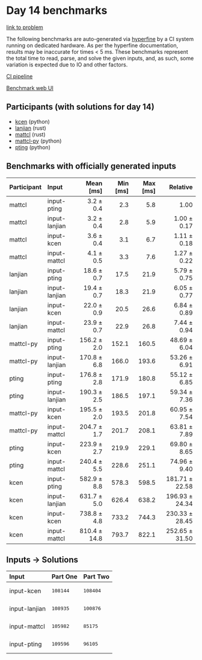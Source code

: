 # Day 14 benchmarks

[link to problem](https://adventofcode.com/2023/day/14)

The following benchmarks are auto-generated via
[hyperfine](https://github.com/sharkdp/hyperfine) by a CI system running on
dedicated hardware. As per the hyperfine documentation, results may be
inaccurate for times < 5 ms. These benchmarks represent the total time to read,
parse, and solve the given inputs, and, as such, some variation is expected due
to IO and other factors.

[CI pipeline](http://ci.papercode.net:8080/teams/main/pipelines/aoc2023)

[Benchmark web UI](https://aoc.ancalagon.black)


## Participants (with solutions for day 14)

- [kcen](https://github.com/kcen/aoc2023) (python)
- [lanjian](https://github.com/lanjian/aoc-2023) (rust)
- [mattcl](https://github.com/mattcl/aoc2023) (rust)
- [mattcl-py](https://github.com/mattcl/aoc2023-py) (python)
- [pting](https://github.com/pting/aoc2023) (python)


## Benchmarks with officially generated inputs

| Participant | Input | Mean [ms] | Min [ms] | Max [ms] | Relative |
|:---|:---|---:|---:|---:|---:|
| mattcl | input-pting | 3.2 ± 0.4 | 2.3 | 5.8 | 1.00 |
| mattcl | input-lanjian | 3.2 ± 0.4 | 2.8 | 5.9 | 1.00 ± 0.17 |
| mattcl | input-kcen | 3.6 ± 0.4 | 3.1 | 6.7 | 1.11 ± 0.18 |
| mattcl | input-mattcl | 4.1 ± 0.5 | 3.3 | 7.6 | 1.27 ± 0.22 |
| lanjian | input-pting | 18.6 ± 0.7 | 17.5 | 21.9 | 5.79 ± 0.75 |
| lanjian | input-lanjian | 19.4 ± 0.7 | 18.3 | 21.9 | 6.05 ± 0.77 |
| lanjian | input-kcen | 22.0 ± 0.9 | 20.5 | 26.6 | 6.84 ± 0.89 |
| lanjian | input-mattcl | 23.9 ± 0.7 | 22.9 | 26.8 | 7.44 ± 0.94 |
| mattcl-py | input-pting | 156.2 ± 2.0 | 152.1 | 160.5 | 48.69 ± 6.04 |
| mattcl-py | input-lanjian | 170.8 ± 6.8 | 166.0 | 193.6 | 53.26 ± 6.91 |
| pting | input-pting | 176.8 ± 2.8 | 171.9 | 180.8 | 55.12 ± 6.85 |
| pting | input-lanjian | 190.3 ± 2.5 | 186.5 | 197.1 | 59.34 ± 7.36 |
| mattcl-py | input-kcen | 195.5 ± 2.0 | 193.5 | 201.8 | 60.95 ± 7.54 |
| mattcl-py | input-mattcl | 204.7 ± 1.7 | 201.7 | 208.1 | 63.81 ± 7.89 |
| pting | input-kcen | 223.9 ± 2.7 | 219.9 | 229.1 | 69.80 ± 8.65 |
| pting | input-mattcl | 240.4 ± 5.5 | 228.6 | 251.1 | 74.96 ± 9.40 |
| kcen | input-pting | 582.9 ± 8.8 | 578.3 | 598.5 | 181.71 ± 22.58 |
| kcen | input-lanjian | 631.7 ± 5.0 | 626.4 | 638.2 | 196.93 ± 24.34 |
| kcen | input-kcen | 738.8 ± 4.8 | 733.2 | 744.3 | 230.33 ± 28.45 |
| kcen | input-mattcl | 810.4 ± 14.8 | 793.7 | 822.1 | 252.65 ± 31.50 |


## Inputs -> Solutions

| Input | Part One | Part Two |
|:---|:---|:---|
|input-kcen|<pre>108144</pre>|<pre>108404</pre>|
|input-lanjian|<pre>108935</pre>|<pre>100876</pre>|
|input-mattcl|<pre>105982</pre>|<pre>85175</pre>|
|input-pting|<pre>109596</pre>|<pre>96105</pre>|